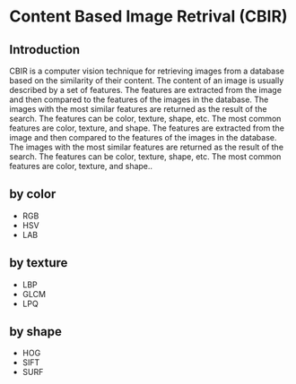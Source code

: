 # Content Based Image Retrival (CBIR)

## Introduction

CBIR is a computer vision technique for retrieving images from a database based on the similarity of their content. The content of an image is usually described by a set of features. The features are extracted from the image and then compared to the features of the images in the database. The images with the most similar features are returned as the result of the search. The features can be color, texture, shape, etc. The most common features are color, texture, and shape. The features are extracted from the image and then compared to the features of the images in the database. The images with the most similar features are returned as the result of the search. The features can be color, texture, shape, etc. The most common features are color, texture, and shape..

## by color

- RGB
- HSV
- LAB

## by texture

- LBP
- GLCM
- LPQ

## by shape

- HOG
- SIFT
- SURF
